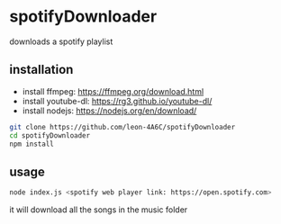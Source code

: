 # spotifyDownloader
downloads a spotify playlist

## installation

* install ffmpeg: https://ffmpeg.org/download.html
* install youtube-dl: https://rg3.github.io/youtube-dl/
* install nodejs: https://nodejs.org/en/download/

```bash
git clone https://github.com/leon-4A6C/spotifyDownloader
cd spotifyDownloader
npm install
```

## usage

```bash
node index.js <spotify web player link: https://open.spotify.com>
```
it will download all the songs in the music folder

